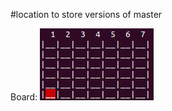 #location to store versions of master

Board:
![alt tag](https://github.com/chadgsmith/Python-Learning/blob/master/Luis/Board.png)
